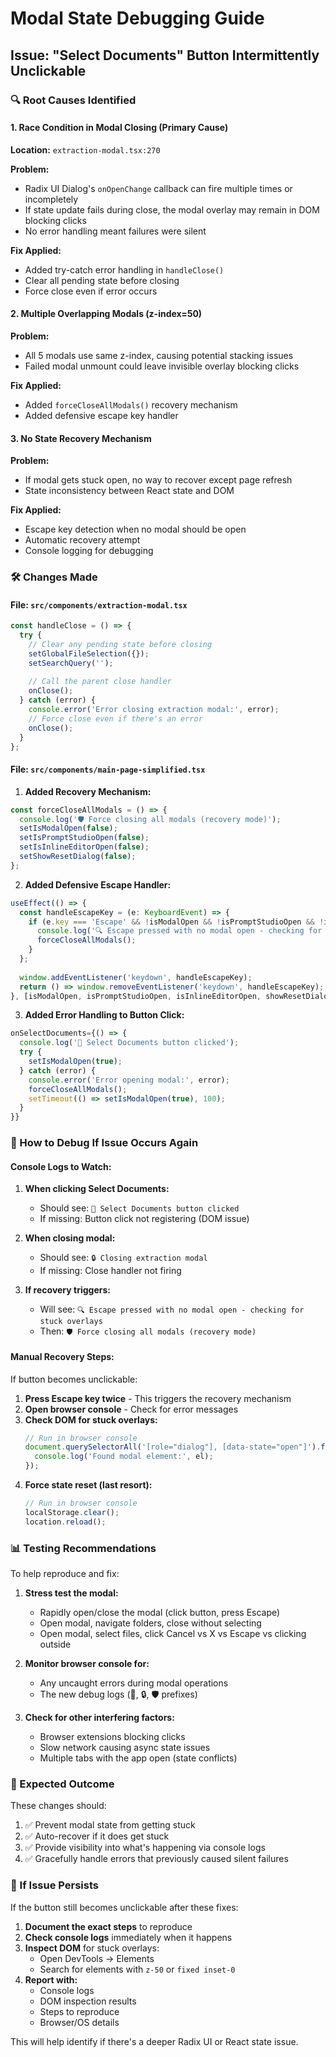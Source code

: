 # Modal State Debugging Guide

## Issue: "Select Documents" Button Intermittently Unclickable

### 🔍 Root Causes Identified

#### 1. **Race Condition in Modal Closing** (Primary Cause)
**Location:** `extraction-modal.tsx:270`

**Problem:**
- Radix UI Dialog's `onOpenChange` callback can fire multiple times or incompletely
- If state update fails during close, the modal overlay may remain in DOM blocking clicks
- No error handling meant failures were silent

**Fix Applied:**
- Added try-catch error handling in `handleClose()`
- Clear all pending state before closing
- Force close even if error occurs

#### 2. **Multiple Overlapping Modals (z-index=50)**
**Problem:**
- All 5 modals use same z-index, causing potential stacking issues
- Failed modal unmount could leave invisible overlay blocking clicks

**Fix Applied:**
- Added `forceCloseAllModals()` recovery mechanism
- Added defensive escape key handler

#### 3. **No State Recovery Mechanism**
**Problem:**
- If modal gets stuck open, no way to recover except page refresh
- State inconsistency between React state and DOM

**Fix Applied:**
- Escape key detection when no modal should be open
- Automatic recovery attempt
- Console logging for debugging

### 🛠️ Changes Made

#### File: `src/components/extraction-modal.tsx`

```typescript
const handleClose = () => {
  try {
    // Clear any pending state before closing
    setGlobalFileSelection({});
    setSearchQuery('');
    
    // Call the parent close handler
    onClose();
  } catch (error) {
    console.error('Error closing extraction modal:', error);
    // Force close even if there's an error
    onClose();
  }
};
```

#### File: `src/components/main-page-simplified.tsx`

1. **Added Recovery Mechanism:**
```typescript
const forceCloseAllModals = () => {
  console.log('🛡️ Force closing all modals (recovery mode)');
  setIsModalOpen(false);
  setIsPromptStudioOpen(false);
  setIsInlineEditorOpen(false);
  setShowResetDialog(false);
};
```

2. **Added Defensive Escape Handler:**
```typescript
useEffect(() => {
  const handleEscapeKey = (e: KeyboardEvent) => {
    if (e.key === 'Escape' && !isModalOpen && !isPromptStudioOpen && !isInlineEditorOpen && !showResetDialog) {
      console.log('🔍 Escape pressed with no modal open - checking for stuck overlays');
      forceCloseAllModals();
    }
  };
  
  window.addEventListener('keydown', handleEscapeKey);
  return () => window.removeEventListener('keydown', handleEscapeKey);
}, [isModalOpen, isPromptStudioOpen, isInlineEditorOpen, showResetDialog]);
```

3. **Added Error Handling to Button Click:**
```typescript
onSelectDocuments={() => {
  console.log('📂 Select Documents button clicked');
  try {
    setIsModalOpen(true);
  } catch (error) {
    console.error('Error opening modal:', error);
    forceCloseAllModals();
    setTimeout(() => setIsModalOpen(true), 100);
  }
}}
```

### 🔬 How to Debug If Issue Occurs Again

#### Console Logs to Watch:
1. **When clicking Select Documents:**
   - Should see: `📂 Select Documents button clicked`
   - If missing: Button click not registering (DOM issue)

2. **When closing modal:**
   - Should see: `🔒 Closing extraction modal`
   - If missing: Close handler not firing

3. **If recovery triggers:**
   - Will see: `🔍 Escape pressed with no modal open - checking for stuck overlays`
   - Then: `🛡️ Force closing all modals (recovery mode)`

#### Manual Recovery Steps:
If button becomes unclickable:
1. **Press Escape key twice** - This triggers the recovery mechanism
2. **Open browser console** - Check for error messages
3. **Check DOM for stuck overlays:**
   ```javascript
   // Run in browser console
   document.querySelectorAll('[role="dialog"], [data-state="open"]').forEach(el => {
     console.log('Found modal element:', el);
   });
   ```
4. **Force state reset (last resort):**
   ```javascript
   // Run in browser console
   localStorage.clear();
   location.reload();
   ```

### 📊 Testing Recommendations

To help reproduce and fix:
1. **Stress test the modal:**
   - Rapidly open/close the modal (click button, press Escape)
   - Open modal, navigate folders, close without selecting
   - Open modal, select files, click Cancel vs X vs Escape vs clicking outside

2. **Monitor browser console for:**
   - Any uncaught errors during modal operations
   - The new debug logs (📂, 🔒, 🛡️ prefixes)

3. **Check for other interfering factors:**
   - Browser extensions blocking clicks
   - Slow network causing async state issues
   - Multiple tabs with the app open (state conflicts)

### 🎯 Expected Outcome

These changes should:
1. ✅ Prevent modal state from getting stuck
2. ✅ Auto-recover if it does get stuck
3. ✅ Provide visibility into what's happening via console logs
4. ✅ Gracefully handle errors that previously caused silent failures

### 📝 If Issue Persists

If the button still becomes unclickable after these fixes:

1. **Document the exact steps** to reproduce
2. **Check console logs** immediately when it happens
3. **Inspect DOM** for stuck overlays: 
   - Open DevTools → Elements
   - Search for elements with `z-50` or `fixed inset-0`
4. **Report with:**
   - Console logs
   - DOM inspection results
   - Steps to reproduce
   - Browser/OS details

This will help identify if there's a deeper Radix UI or React state issue.
